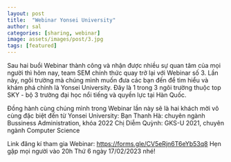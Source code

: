 ```yaml
---
layout: post
title:  "Webinar Yonsei University"
author: sal
categories: [sharing, webinar]
image: assets/images/post/3.jpg
tags: [featured]
---
```

Sau hai buổi Webinar thành công và nhận được nhiều sự quan tâm của mọi người thì hôm nay, team SEM chính thức quay trở lại với Webinar số 3. Lần này, ngôi trường mà chúng mình muốn đưa các bạn đến để tìm hiểu và khám phá chính là Yonsei University. Đây là 1 trong 3 ngôi trường thuộc top SKY - bộ 3 trường đại học nổi tiếng và quyền lực tại Hàn Quốc.

Đồng hành cùng chúng mình trong Webinar lần này sẽ là hai khách mời vô cùng đặc biệt đến từ Yonsei University:
Bạn Thanh Hà: chuyên ngành Bussiness Administration, khóa 2022
Chị Diễm Quỳnh: GKS-U 2021, chuyên ngành Computer Science

Link đăng kí tham gia Webinar: https://forms.gle/CV5eRjn6T6eYb53q8
Hẹn gặp mọi người vào 20h Thứ 6 ngày 17/02/2023 nhé!
